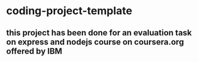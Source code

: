 # coding-project-template

## this project has been done for an evaluation task on express and nodejs course on coursera.org offered by IBM
